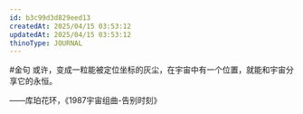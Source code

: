 ```yaml
---
id: b3c99d3d829eed13
createdAt: 2025/04/15 03:53:12
updatedAt: 2025/04/15 03:53:12
thinoType: JOURNAL
---
```

#金句 或许，变成一粒能被定位坐标的灰尘，在宇宙中有一个位置，就能和宇宙分享它的永恒。

——库珀花环，《1987宇宙组曲-告别时刻》